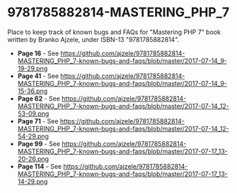 # 9781785882814-MASTERING_PHP_7
Place to keep track of known bugs and FAQs for "Mastering PHP 7" book written by Branko Ajzele, under ISBN-13 "9781785882814".


* **Page 16** - See https://github.com/ajzele/9781785882814-MASTERING_PHP_7-known-bugs-and-faqs/blob/master/2017-07-14_9-19-29.png
* **Page 41** - See https://github.com/ajzele/9781785882814-MASTERING_PHP_7-known-bugs-and-faqs/blob/master/2017-07-14_9-15-36.png
* **Page 62** - See https://github.com/ajzele/9781785882814-MASTERING_PHP_7-known-bugs-and-faqs/blob/master/2017-07-14_12-53-09.png
* **Page 71** - See https://github.com/ajzele/9781785882814-MASTERING_PHP_7-known-bugs-and-faqs/blob/master/2017-07-14_12-54-29.png
* **Page 99** - See https://github.com/ajzele/9781785882814-MASTERING_PHP_7-known-bugs-and-faqs/blob/master/2017-07-17_13-20-26.png
* **Page 114** - See https://github.com/ajzele/9781785882814-MASTERING_PHP_7-known-bugs-and-faqs/blob/master/2017-07-17_13-14-29.png
